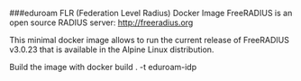 ###eduroam FLR (Federation Level Radius) Docker Image
FreeRADIUS is an open source RADIUS server: http://freeradius.org

This minimal docker image allows to run the current release of FreeRADIUS v3.0.23 that is available in the Alpine Linux distribution.

Build the image with docker build . -t eduroam-idp
